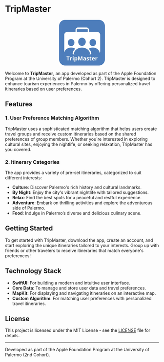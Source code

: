 # TripMaster

<p align="center">
  <img src="logo_tm.png" alt="TripMaster Logo" width="150"/>
</p>

Welcome to **TripMaster**, an app developed as part of the Apple Foundation Program at the University of Palermo (Cohort 2). TripMaster is designed to enhance tourism experiences in Palermo by offering personalized travel itineraries based on user preferences.

## Features

### 1. **User Preference Matching Algorithm**
TripMaster uses a sophisticated matching algorithm that helps users create travel groups and receive custom itineraries based on the shared preferences of group members. Whether you're interested in exploring cultural sites, enjoying the nightlife, or seeking relaxation, TripMaster has you covered.

### 2. **Itinerary Categories**
The app provides a variety of pre-set itineraries, categorized to suit different interests:

- **Culture**: Discover Palermo's rich history and cultural landmarks.
- **By Night**: Enjoy the city's vibrant nightlife with tailored suggestions.
- **Relax**: Find the best spots for a peaceful and restful experience.
- **Adventure**: Embark on thrilling activities and explore the adventurous side of Palermo.
- **Food**: Indulge in Palermo’s diverse and delicious culinary scene.

## Getting Started

To get started with TripMaster, download the app, create an account, and start exploring the unique itineraries tailored to your interests. Group up with friends or other travelers to receive itineraries that match everyone's preferences!

## Technology Stack

- **SwiftUI**: For building a modern and intuitive user interface.
- **Core Data**: To manage and store user data and travel preferences.
- **MapKit**: For displaying and navigating itineraries on an interactive map.
- **Custom Algorithm**: For matching user preferences with personalized travel itineraries.

## License

This project is licensed under the MIT License - see the [LICENSE](LICENSE) file for details.

---

Developed as part of the Apple Foundation Program at the University of Palermo (2nd Cohort).
